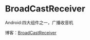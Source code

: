 # BroadCastReceiver

Android:四大组件之一，广播收音机

博客：[BroadCastReceiver](https://fanandjiu.com/BroadcastRecevier/)
